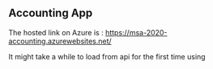 ## Accounting App

The hosted link on Azure is :
https://msa-2020-accounting.azurewebsites.net/

It might take a while to load from api for the first time using

